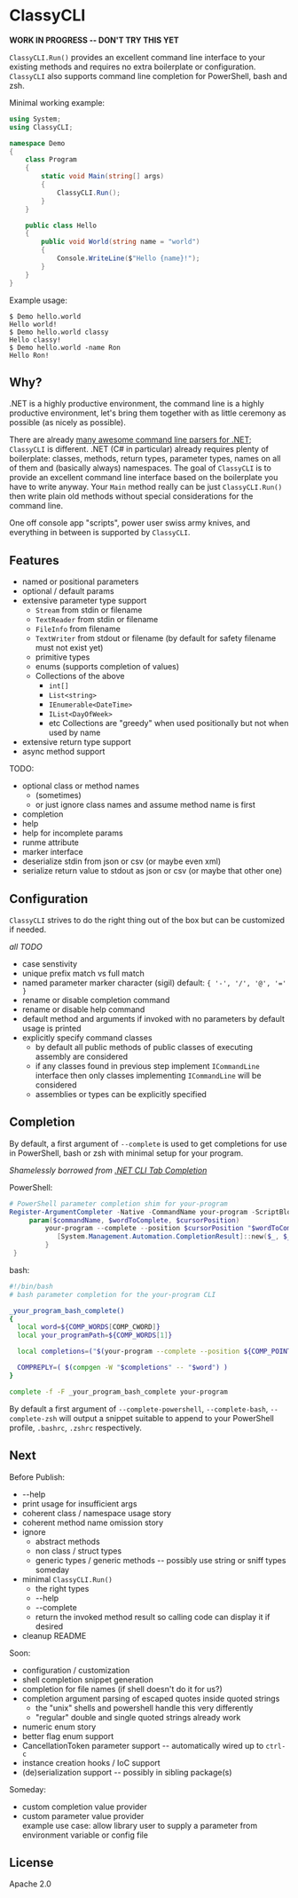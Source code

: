 # ClassyCLI

**WORK IN PROGRESS -- DON'T TRY THIS YET**

`ClassyCLI.Run()` provides an excellent command line interface to your existing methods and 
requires no extra boilerplate or configuration.  `ClassyCLI` also supports command line completion
for PowerShell, bash and zsh.

Minimal working example:

```C#
using System;
using ClassyCLI;

namespace Demo
{
    class Program
    {
        static void Main(string[] args)
        {
            ClassyCLI.Run();
        }
    }

    public class Hello
    {
        public void World(string name = "world")
        {
            Console.WriteLine($"Hello {name}!");
        }
    }
}
```

Example usage:

```
$ Demo hello.world
Hello world!
$ Demo hello.world classy
Hello classy!
$ Demo hello.world -name Ron
Hello Ron!
```


## Why?

.NET is a highly productive environment, the command line is a highly productive environment, 
let's bring them together with as little ceremony as possible (as nicely as possible).

There are already [many awesome command line parsers for .NET](https://github.com/quozd/awesome-dotnet#cli);
`ClassyCLI` is different.  .NET (C# in particular) already requires 
plenty of boilerplate: classes, methods, return types, parameter types, names on all of them and (basically always) namespaces.
The goal of `ClassyCLI` is to provide an excellent command line interface based on the boilerplate you have to write anyway.
Your `Main` method really can be just `ClassyCLI.Run()` then 
write plain old methods without special considerations for the command line.

One off console app "scripts", power user swiss army knives, and everything in between is supported by `ClassyCLI`.


## Features

- named or positional parameters
- optional / default params
- extensive parameter type support
	- `Stream` from stdin or filename
	- `TextReader` from stdin or filename
	- `FileInfo` from filename
	- `TextWriter` from stdout or filename (by default for safety filename must not exist yet)
	- primitive types
	- enums (supports completion of values)
	- Collections of the above
		- `int[]`
		- `List<string>`
		- `IEnumerable<DateTime>`
		- `IList<DayOfWeek>`
		- etc
		Collections are "greedy" when used positionally but not when used by name
- extensive return type support
- async method support

TODO: 

- optional class or method names 
	- (sometimes) 
	- or just ignore class names and assume method name is first
- completion
- help
- help for incomplete params
- runme attribute
- marker interface
- deserialize stdin from json or csv (or maybe even xml)
- serialize return value to stdout as json or csv (or maybe that other one)


## Configuration

`ClassyCLI` strives to do the right thing out of the box but can be customized if needed.

_all TODO_

- case senstivity
- unique prefix match vs full match
- named parameter marker character (sigil)
	default: `{ '-', '/', '@', '=' }`
- rename or disable completion command
- rename or disable help command
- default method and arguments if invoked with no parameters
	by default usage is printed
- explicitly specify command classes
	- by default all public methods of public classes of executing assembly are considered
	- if any classes found in previous step implement `ICommandLine` interface then
		only classes implementing `ICommandLine` will be considered
	- assemblies or types can be explicitly specified


## Completion

By default, a first argument of `--complete` is used to get completions for use in PowerShell, bash or zsh 
with minimal setup for your program.

_Shamelessly borrowed from [.NET CLI Tab Completion](https://github.com/dotnet/cli/blob/master/Documentation/general/tab-completion.md)_

PowerShell:

```powershell
# PowerShell parameter completion shim for your-program
Register-ArgumentCompleter -Native -CommandName your-program -ScriptBlock {
     param($commandName, $wordToComplete, $cursorPosition)
         your-program --complete --position $cursorPosition "$wordToComplete" | ForEach-Object {
            [System.Management.Automation.CompletionResult]::new($_, $_, 'ParameterValue', $_)
         }
 }
```

bash:

```bash
#!/bin/bash
# bash parameter completion for the your-program CLI

_your_program_bash_complete()
{
  local word=${COMP_WORDS[COMP_CWORD]}
  local your_programPath=${COMP_WORDS[1]}

  local completions=("$(your-program --complete --position ${COMP_POINT} "${COMP_LINE}")")

  COMPREPLY=( $(compgen -W "$completions" -- "$word") )
}

complete -f -F _your_program_bash_complete your-program
```

By default a first argument of `--complete-powershell`, `--complete-bash`, `--complete-zsh` will output a snippet
suitable to append to your PowerShell profile, `.bashrc`, `.zshrc` respectively.


## Next

Before Publish:

- --help
- print usage for insufficient args
- coherent class / namespace usage story
- coherent method name omission story
- ignore
	- abstract methods
	- non class / struct types
	- generic types / generic methods -- possibly use string or sniff types someday
- minimal `ClassyCLI.Run()`
	- the right types
	- --help
	- --complete
	- return the invoked method result so calling code can display it if desired
- cleanup README


Soon:

- configuration / customization
- shell completion snippet generation
- completion for file names (if shell doesn't do it for us?)
- completion argument parsing of escaped quotes inside quoted strings
	- the "unix" shells and powershell handle this very differently
	- "regular" double and single quoted strings already work
- numeric enum story
- better flag enum support
- CancellationToken parameter support -- automatically wired up to `ctrl-c`
- instance creation hooks / IoC support
- (de)serialization support -- possibly in sibling package(s)


Someday:

-	custom completion value provider
-	custom parameter value provider  
	example use case: allow library user to supply a parameter from environment variable or config file



## License

Apache 2.0
